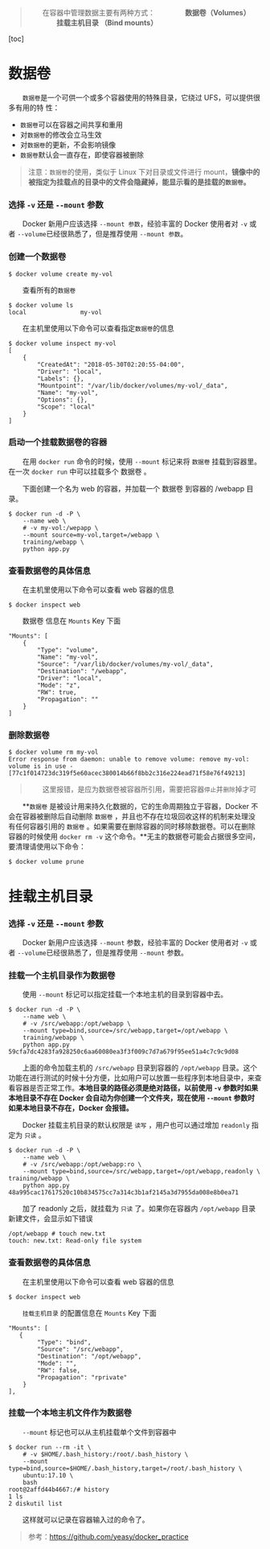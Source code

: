 > &emsp;&emsp;在容器中管理数据主要有两种方式：
> &emsp;&emsp;&emsp;&emsp;**数据卷（Volumes）**
> &emsp;&emsp;&emsp;&emsp;**挂载主机目录 （Bind mounts）**

[toc]

# 数据卷

&emsp;&emsp;`数据卷`是一个可供一个或多个容器使用的特殊目录，它绕过 UFS，可以提供很多有用的特
性：

* `数据卷`可以在容器之间共享和重用
* 对`数据卷`的修改会立马生效
* 对`数据卷`的更新，不会影响镜像
* `数据卷`默认会一直存在，即使容器被删除

> 注意：`数据卷`的使用，类似于 Linux 下对目录或文件进行 mount，**镜像中的被指定为挂载点的目录中的文件会隐藏掉，能显示看的是挂载的`数据卷`。**

### 选择 `-v` 还是 `--mount` 参数

&emsp;&emsp;Docker 新用户应该选择 `--mount 参数`，经验丰富的 Docker 使用者对 `-v` 或者 `--volume`已经很熟悉了，但是推荐使用 `--mount 参数`。

### 创建一个数据卷

```
$ docker volume create my-vol
```

&emsp;&emsp;查看所有的`数据卷`

```
$ docker volume ls
local               my-vol
```

&emsp;&emsp;在主机里使用以下命令可以查看指定`数据卷`的信息

```
$ docker volume inspect my-vol
[
    {
        "CreatedAt": "2018-05-30T02:20:55-04:00",
        "Driver": "local",
        "Labels": {},
        "Mountpoint": "/var/lib/docker/volumes/my-vol/_data",
        "Name": "my-vol",
        "Options": {},
        "Scope": "local"
    }
]
```

### 启动一个挂载数据卷的容器

&emsp;&emsp;在用 `docker run` 命令的时候，使用 `--mount` 标记来将 `数据卷` 挂载到容器里。在一次 `docker run` 中可以挂载多个 数据卷 。

&emsp;&emsp;下面创建一个名为 web 的容器，并加载一个 数据卷 到容器的 /webapp 目录。

```
$ docker run -d -P \
	--name web \
	# -v my-vol:/wepapp \
	--mount source=my-vol,target=/webapp \
	training/webapp \
	python app.py
```

### 查看数据卷的具体信息

&emsp;&emsp;在主机里使用以下命令可以查看 web 容器的信息

```
$ docker inspect web
```

&emsp;&emsp;数据卷 信息在 `Mounts` Key 下面

```
"Mounts": [
    {
        "Type": "volume",
        "Name": "my-vol",
        "Source": "/var/lib/docker/volumes/my-vol/_data",
        "Destination": "/webapp",
        "Driver": "local",
        "Mode": "z",
        "RW": true,
        "Propagation": ""
    }
]
```

### 删除数据卷

```
$ docker volume rm my-vol
Error response from daemon: unable to remove volume: remove my-vol: volume is in use - [77c1f014723dc319f5e60acec380014b66f8bb2c316e224ead71f58e76f49213]
```

> &emsp;&emsp;这里报错，是应为数据卷被容器所引用，需要把容器`停止`并`删除`掉才可

&emsp;&emsp;**`数据卷` 是被设计用来持久化数据的，它的生命周期独立于容器，Docker 不会在容器被删除后自动删除 `数据卷` ，并且也不存在垃圾回收这样的机制来处理没有任何容器引用的 `数据卷` 。如果需要在删除容器的同时移除数据卷。可以在删除容器的时候使用 `docker rm -v` 这个命令。**无主的数据卷可能会占据很多空间，要清理请使用以下命令：

```
$ docker volume prune
```

# 挂载主机目录

### 选择 `-v` 还是 `--mount` 参数

&emsp;&emsp;Docker 新用户应该选择 `--mount` 参数，经验丰富的 Docker 使用者对 `-v` 或者 `--volume`已经很熟悉了，但是推荐使用 `--mount` 参数。

### 挂载一个主机目录作为数据卷

&emsp;&emsp;使用 `--mount` 标记可以指定挂载一个本地主机的目录到容器中去。

```
$ docker run -d -P \
	--name web \
	# -v /src/webapp:/opt/webapp \
	--mount type=bind,source=/src/webapp,target=/opt/webapp \
	training/webapp \
	python app.py
59cfa7dc4283fa928250c6aa60080ea3f3f009c7d7a679f95ee51a4c7c9c9d08
```

&emsp;&emsp;上面的命令加载主机的 `/src/webapp` 目录到容器的 `/opt/webapp` 目录。这个功能在进行测试的时候十分方便，比如用户可以放置一些程序到本地目录中，来查看容器是否正常工作。**本地目录的路径必须是绝对路径，以前使用 `-v` 参数时如果本地目录不存在 Docker 会自动为你创建一个文件夹，现在使用 `--mount` 参数时如果本地目录不存在，Docker 会报错。**

&emsp;&emsp;Docker 挂载主机目录的默认权限是 `读写` ，用户也可以通过增加 `readonly` 指定为 `只读` 。

```
$ docker run -d -P \
	--name web \
	# -v /src/webapp:/opt/webapp:ro \
	--mount type=bind,source=/src/webapp,target=/opt/webapp,readonly \ training/webapp \
	python app.py
48a995cac17617520c10b834575cc7a314c3b1af2145a3d7955da008e8b0ea71
```

&emsp;&emsp;加了 readonly 之后，就挂载为 `只读` 了。如果你在容器内 `/opt/webapp` 目录新建文件，会显示如下错误

```
/opt/webapp # touch new.txt
touch: new.txt: Read-only file system
```

### 查看数据卷的具体信息

&emsp;&emsp;在主机里使用以下命令可以查看 web 容器的信息

```
$ docker inspect web
```

&emsp;&emsp;`挂载主机目录` 的配置信息在 `Mounts` Key 下面

```
"Mounts": [
   {
        "Type": "bind",
        "Source": "/src/webapp",
        "Destination": "/opt/webapp",
        "Mode": "",
        "RW": false,
        "Propagation": "rprivate"
    }
],
```

### 挂载一个本地主机文件作为数据卷

&emsp;&emsp;`--mount` 标记也可以从主机挂载单个文件到容器中

```
$ docker run --rm -it \
	# -v $HOME/.bash_history:/root/.bash_history \
	--mount type=bind,source=$HOME/.bash_history,target=/root/.bash_history \
	ubuntu:17.10 \
	bash
root@2affd44b4667:/# history
1 ls
2 diskutil list
```

&emsp;&emsp;这样就可以记录在容器输入过的命令了。

> 参考：https://github.com/yeasy/docker_practice
